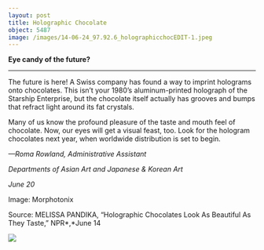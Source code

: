 ```yaml
---
layout: post
title: Holographic Chocolate
object: 5487
image: /images/14-06-24_97.92.6_holographicchocEDIT-1.jpeg
---
```

**Eye candy of the future?**

****

The future is here! A Swiss company has found a way to imprint holograms onto chocolates. This isn’t your 1980’s aluminum-printed holograph of the Starship Enterprise, but the chocolate itself actually has grooves and bumps that refract light around its fat crystals. 

Many of us know the profound pleasure of the taste and mouth feel of chocolate. Now, our eyes will get a visual feast, too. Look for the hologram chocolates next year, when worldwide distribution is set to begin.

*—Roma Rowland, Administrative Assistant*

*Departments of Asian Art and Japanese & Korean Art*

*June 20*

Image: Morphotonix

Source: MELISSA PANDIKA, “Holographic Chocolates Look As Beautiful As They Taste,” NPR*,*June 14



![]({{siteurl.base}}/images/14-06-24_97.92.6_holographicchocEDIT-1.jpeg)
